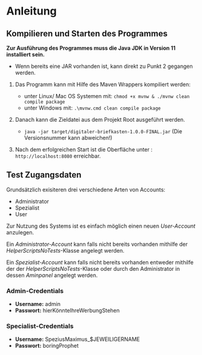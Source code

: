 # Anleitung

## Kompilieren und Starten des Programmes
**Zur Ausführung des Programmes muss die Java JDK in Version 11 installiert sein.**

- Wenn bereits eine JAR vorhanden ist, kann direkt zu Punkt 2 gegangen werden.

1. Das Programm kann mit Hilfe des Maven Wrappers kompiliert werden:
    - unter Linux/ Mac OS Systemen mit:
        ```chmod +x mvnw & ./mvnw clean compile package```
    - unter Windows mit: 
        ```.\mvnw.cmd clean compile package  ```

2. Danach kann die Zieldatei aus dem Projekt Root ausgeführt werden.
    - ```java -jar target/digitaler-briefkasten-1.0.0-FINAL.jar``` (Die Versionsnummer kann abweichen!)

3. Nach dem erfolgreichen Start ist die Oberfläche unter :
    ````http://localhost:8080```` erreichbar.

## Test Zugangsdaten
Grundsätzlich exisiteren drei verschiedene Arten von Accounts:
- Administrator
- Spezialist
- User

Zur Nutzung des Systems ist es einfach möglich einen neuen *User-Account* anzulegen.

Ein *Administrator-Account* kann falls nicht bereits vorhanden mithilfe der *HelperScriptsNoTests*-Klasse angelegt werden.

Ein *Spezialist-Account* kann falls nicht bereits vorhanden entweder mithilfe der der *HelperScriptsNoTests*-Klasse oder durch den Administrator in dessen *Aminpanel* angelegt werden. 
 
### Admin-Credentials 
- **Username:** admin
- **Passwort:** hierKönnteIhreWerbungStehen

### Specialist-Credentials 
- **Username:** SpeziusMaximus_$JEWEILIGERNAME
- **Passwort:** boringProphet
